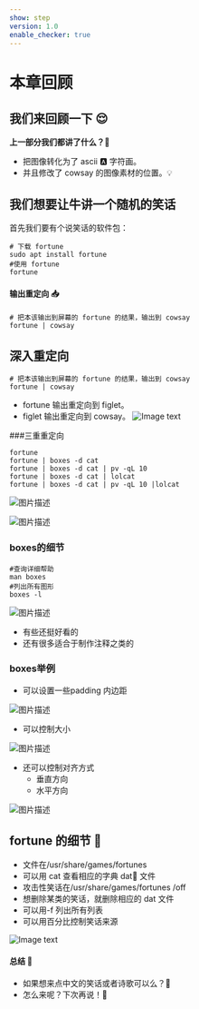```yaml
---
show: step
version: 1.0
enable_checker: true
---
```


# 本章回顾

## 我们来回顾一下 😌

**上一部分我们都讲了什么？**🤔

- 把图像转化为了 ascii 🅰️ 字符画。
- 并且修改了 cowsay 的图像素材的位置。💡

## 我们想要让牛讲一个随机的笑话

首先我们要有个说笑话的软件包：

```shell
# 下载 fortune
sudo apt install fortune
#使用 fortune
fortune
```

#### 输出重定向 📥

```shell
# 把本该输出到屏幕的 fortune 的结果，输出到 cowsay
fortune | cowsay
```

## 深入重定向

```shell
# 把本该输出到屏幕的 fortune 的结果，输出到 cowsay
fortune | cowsay
```

- fortune 输出重定向到 figlet。
- figlet 输出重定向到 cowsay。
![Image text](https://labfile.oss.aliyuncs.com/courses/2712/fortune_pipe.png)

###三重重定向
```shell
fortune
fortune | boxes -d cat 
fortune | boxes -d cat | pv -qL 10
fortune | boxes -d cat | lolcat
fortune | boxes -d cat | pv -qL 10 |lolcat
```

![图片描述](https://doc.shiyanlou.com/courses/uid1190679-20210629-1624976312502)

![图片描述](https://doc.shiyanlou.com/courses/uid1190679-20210629-1624976590337)

### boxes的细节

```shell
#查询详细帮助
man boxes
#列出所有图形
boxes -l
```
![图片描述](https://doc.shiyanlou.com/courses/uid1190679-20210727-1627352147045)

- 有些还挺好看的
- 还有很多适合于制作注释之类的

### boxes举例

- 可以设置一些padding 内边距

![图片描述](https://doc.shiyanlou.com/courses/uid1190679-20210727-1627353212523)

- 可以控制大小

![图片描述](https://doc.shiyanlou.com/courses/uid1190679-20210727-1627353415803)

- 还可以控制对齐方式 
	- 垂直方向
	- 水平方向

![图片描述](https://doc.shiyanlou.com/courses/uid1190679-20210727-1627353638371)

## fortune 的细节 📒

- 文件在/usr/share/games/fortunes
- 可以用 cat 查看相应的字典 dat📒 文件
- 攻击性笑话在/usr/share/games/fortunes
  /off
- 想删除某类的笑话，就删除相应的 dat 文件
- 可以用-f 列出所有列表
- 可以用百分比控制笑话来源

![Image text](https://labfile.oss.aliyuncs.com/courses/2712/fortune.png)

#### 总结 🤨

- 如果想来点中文的笑话或者诗歌可以么？🤔
- 怎么来呢？下次再说！👋
